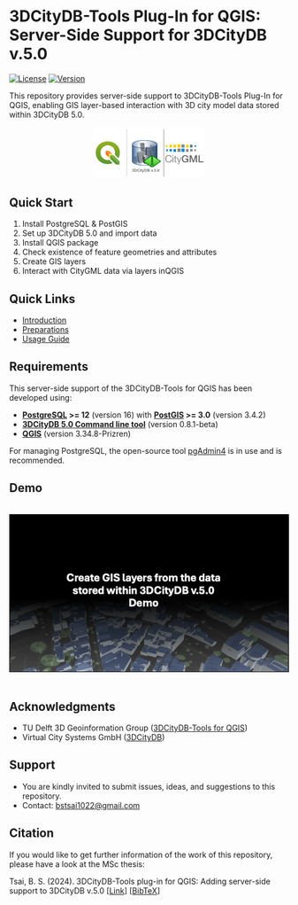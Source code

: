 # 3DCityDB-Tools Plug-In for QGIS: Server-Side Support for 3DCityDB v.5.0

[![License](https://img.shields.io/badge/License-Apache_2.0-blue.svg)](https://opensource.org/licenses/Apache-2.0)
[![Version](https://img.shields.io/badge/version-1.0.0-green.svg)](https://github.com/yourusername/repo/releases)

This repository provides server-side support to 3DCityDB-Tools Plug-In for QGIS, enabling GIS layer-based interaction with 3D city model data stored within 3DCityDB 5.0.
<!-- This repository contains the work of the master's thesis titled **"3DCityDB-Tools plug-in for QGIS: Adding server-side support to 3DCityDB v.5.0,"** which includes trial updates on the server side of 3DCityDB-Tools-for-QGIS tailored for 3DCityDB v.5.0. The full document is available on the [TU Delft Library](https://repository.tudelft.nl/record/uuid:5992ba24-8618-48d7-9e24-28839b5da16b). -->

<p align="center">
  <img src="docs/images/logo.png" alt="logo 3DCityDB Tools server-side support for 3DCityDB 5.0" width="200" />
</p>


## Quick Start
1. Install PostgreSQL & PostGIS
2. Set up 3DCityDB 5.0 and import data
3. Install QGIS package
4. Check existence of feature geometries and attributes
5. Create GIS layers
6. Interact with CityGML data via layers inQGIS

## Quick Links
- [Introduction](docs/INTRODUCTION.md)
- [Preparations](docs/PREPARATIONS.md)
- [Usage Guide](docs/USAGE.md)

## Requirements
  This server-side support of the 3DCityDB-Tools for QGIS has been developed using:
  - **[PostgreSQL](https://www.postgresql.org/) >= 12** (version 16) with **[PostGIS](https://postgis.net/) >= 3.0** (version 3.4.2)
  - **[3DCityDB 5.0 Command line tool](https://github.com/3dcitydb/citydb-tool)** (version 0.8.1-beta)
  - **[QGIS](https://www.qgis.org/download/)** (version 3.34.8-Prizren)

  For managing PostgreSQL, the open-source tool [pgAdmin4](https://www.pgadmin.org/) is in use and is recommended.

## Demo
<p align="center">
<br>
<kbd>
<a href="https://drive.google.com/file/d/1DQMauAGE3JKBcGCiTsvTX5V0qBaqZ0F8/view?usp=sharing" target="_blank">
<img style="border:1px solid black;" src="docs/images/demo_cover.png" width="600"/></a>
</kbd>
<br><br>
</p>

## Acknowledgments
- TU Delft 3D Geoinformation Group ([3DCityDB-Tools for QGIS](https://github.com/tudelft3d/3DCityDB-Tools-for-QGIS))
- Virtual City Systems GmbH ([3DCityDB](https://www.3dcitydb.org/))

## Support
- You are kindly invited to submit issues, ideas, and suggestions to this repository.
- Contact: bstsai1022@gmail.com

## Citation
If you would like to get further information of the work of this repository, please have a look at the MSc thesis:

Tsai, B. S. (2024). 3DCityDB-Tools plug-in for QGIS: Adding server-side support to 3DCityDB
v.5.0 [[Link](https://repository.tudelft.nl/record/uuid:5992ba24-8618-48d7-9e24-28839b5da16b)] [[BibTeX](docs/CITATION.bib)]

<!-- ## License
This project is licensed under the Apache License 2.0 - see the [LICENSE](LICENSE) file for details. -->
